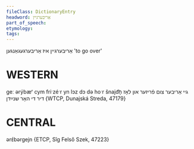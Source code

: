 ```yaml
---
fileClass: DictionaryEntry
headword: אַריבערגיין
part_of_speech: 
etymology: 
tags: 
---
```

אַריבערגיין
איז אַריבערגעגאַנגען
'to go over'

WESTERN
========

geː ərýbæʳ cym friˑzéˑr yn lɔz dɔ də hoˑr šnajd͡n̩ גיי אַריבער צום פֿריזער און לאָז דיר די האָר שנײַדן {WTCP, Dunajská Streda, 47179}

CENTRAL
========

ərᴇ́bərgejn {ETCP, Sîg Felső Szek, 47223}
